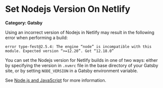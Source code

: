 # Set Nodejs Version On Netlify

__Category: Gatsby__

Using an incorrect version of Nodejs in Netlify may result in the following error when performing a build:

```shell
error type-fest@2.5.4: The engine “node” is incompatible with this module. Expected version “>=12.20”. Got “12.18.0”
```

You can set the Nodejs version for Netlify builds in one of two ways: either by specifying the version in `.nvmrc` file in the base directory of your Gatsby site, or by setting `NODE_VERSION` in a Gatsby environment variable. 

See [Node.js and JavaScript](https://docs.netlify.com/configure-builds/manage-dependencies/#node-js-and-javascript) for more information.

